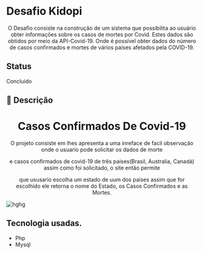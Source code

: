 # Desafio Kidopi
 
<p align="center"> O Desafio consiste na construção de um sistema que possibilita ao usuário obter informações sobre os casos de mortes por Covid. Estes dados são obtidos por meio da API-Covid-19. Onde é possível obter dados do número de casos confirmados e mortes de vários países afetados pela COVID-19.</p>

## Status

<p> Concluido </p>

## 🚀 Descrição

<h1 align="center"> Casos Confirmados De Covid-19 </h1>
<p align="center"> O projeto consiste em lhes apresenta a uma inreface de facil observação onde o usuario pode solicitar os dados de morte </p>
<p align="center"> e casos confirmados de covid-19 de três paises(Brasil, Australia, Canadá) assim como foi solicitado, o site então permite</p>
<p align="center"> que ususario escolha um estado de uum dos paises assim que for escolhido ele retorna o nome do Estado, os Casos Confirmados e as Mortes.</p> 

![hghg](https://user-images.githubusercontent.com/115324446/227796717-eb5daf2e-2cdd-4988-b4a2-f550d8d252b5.png)

## Tecnologia usadas.

- Php
- Mysql
